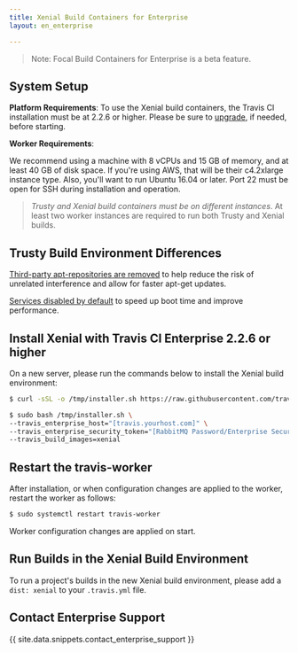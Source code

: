 ```yaml
---
title: Xenial Build Containers for Enterprise
layout: en_enterprise

---
```


> Note: Focal Build Containers for Enterprise is a beta feature.

## System Setup

**Platform Requirements**: To use the Xenial build containers, the Travis CI installation must be at 2.2.6 or higher. Please be sure to [upgrade](/user/enterprise/upgrading/), if needed, before starting.

**Worker Requirements**:

We recommend using a machine with 8 vCPUs and 15 GB of memory, and at least 40 GB of disk space. If you're using AWS, that will be their c4.2xlarge instance type. Also, you'll want to run Ubuntu 16.04 or later. Port 22 must be open for SSH during installation and operation.

> _Trusty and Xenial build containers must be on different instances_. At least two worker instances are required to run both Trusty and Xenial builds.

## Trusty Build Environment Differences

[Third-party apt-repositories are removed](https://docs.travis-ci.com/user/reference/xenial/#third-party-apt-repositories-removed) to help reduce the risk of unrelated interference and allow for faster apt-get updates.

[Services disabled by default](https://docs.travis-ci.com/user/reference/xenial/#services-disabled-by-default) to speed up boot time and improve performance.

## Install Xenial with Travis CI Enterprise 2.2.6 or higher

On a new server, please run the commands below to install the Xenial build environment:

```bash
$ curl -sSL -o /tmp/installer.sh https://raw.githubusercontent.com/travis-ci/travis-enterprise-worker-installers/master/installer.sh

$ sudo bash /tmp/installer.sh \
--travis_enterprise_host="[travis.yourhost.com]" \
--travis_enterprise_security_token="[RabbitMQ Password/Enterprise Security Token]" \
--travis_build_images=xenial
```

## Restart the travis-worker

After installation, or when configuration changes are applied to the worker, restart the worker as follows:

```bash
$ sudo systemctl restart travis-worker
```

Worker configuration changes are applied on start.

## Run Builds in the Xenial Build Environment

To run a project's builds in the new Xenial build environment, please add a `dist: xenial` to your `.travis.yml` file.

## Contact Enterprise Support

{{ site.data.snippets.contact_enterprise_support }}
